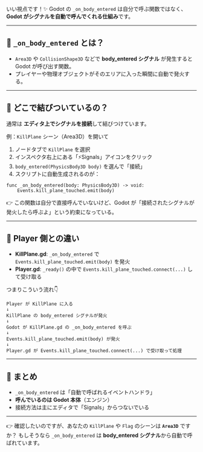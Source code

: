 いい視点です！✨
Godot の `_on_body_entered` は自分で呼ぶ関数ではなく、**Godot がシグナルを自動で呼んでくれる仕組み**です。

---

## 🔹 `_on_body_entered` とは？

* `Area3D` や `CollisionShape3D` などで **body\_entered シグナル** が発生すると Godot が呼び出す関数。
* プレイヤーや物理オブジェクトがそのエリアに入った瞬間に自動で発火する。

---

## 🔹 どこで結びついているの？

通常は **エディタ上でシグナルを接続**して結びつけています。

例：`KillPlane` シーン（Area3D）を開いて

1. ノードタブで `KillPlane` を選択
2. インスペクタ右上にある「⚡Signals」アイコンをクリック
3. `body_entered(PhysicsBody3D body)` を選んで「接続」
4. スクリプトに自動生成されるのが：

```gdscript
func _on_body_entered(body: PhysicsBody3D) -> void:
    Events.kill_plane_touched.emit(body)
```

👉 この関数は自分で直接呼んでいないけど、Godot が「接続されたシグナルが発火したら呼ぶよ」という約束になっている。

---

## 🔹 Player 側との違い

* **KillPlane.gd**: `_on_body_entered` で `Events.kill_plane_touched.emit(body)` を発火
* **Player.gd**: `_ready()` の中で `Events.kill_plane_touched.connect(...)` して受け取る

つまりこういう流れ👇

```
Player が KillPlane に入る
↓
KillPlane の body_entered シグナルが発火
↓
Godot が KillPlane.gd の _on_body_entered を呼ぶ
↓
Events.kill_plane_touched.emit(body) が発火
↓
Player.gd が Events.kill_plane_touched.connect(...) で受け取って処理
```

---

## 🔹 まとめ

* `_on_body_entered` は「自動で呼ばれるイベントハンドラ」
* **呼んでいるのは Godot 本体**（エンジン）
* 接続方法は主にエディタで「Signals」からつないでいる

---

👉 確認したいのですが、あなたの `KillPlane` や `Flag` のシーンは **`Area3D`** ですか？
もしそうなら `_on_body_entered` は **body\_entered シグナル**から自動で呼ばれています。
